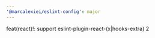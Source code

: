 ```yaml
---
'@marcalexiei/eslint-config': major
---
```


feat(react)!: support eslint-plugin-react-(x|hooks-extra) 2
